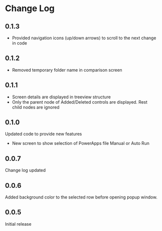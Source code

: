 # Change Log

## 0.1.3

- Provided navigation icons (up/down arrows) to scroll to the next change in code

## 0.1.2

- Removed temporary folder name in comparison screen

## 0.1.1

- Screen details are displayed in treeview structure
- Only the parent node of Added/Deleted controls are displayed.  Rest child nodes are ignored

## 0.1.0

Updated code to provide new features 

- New screen to show selection of PowerApps file Manual or Auto Run

## 0.0.7

Change log updated

## 0.0.6

Added background color to the selected row before opening popup window.

## 0.0.5

Initial release
